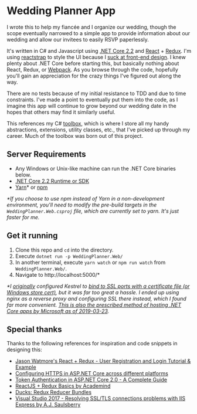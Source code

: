 # Wedding Planner App

I wrote this to help my fiancée and I organize our wedding, though the scope eventually narrowed to a simple app to provide information about our wedding and allow our invitees to easily RSVP paperlessly.

It's written in C# and Javascript using [.NET Core 2.2](https://dotnet.microsoft.com/download) and [React](https://github.com/facebook/react) + [Redux](https://github.com/reduxjs/redux). I'm using [reactstrap](https://github.com/reactstrap/reactstrap) to style the UI because I [suck at front-end design](https://i.redd.it/u9v1bvq0j6611.jpg). I knew plenty about .NET Core before starting this, but basically nothing about React, Redux, or [Webpack](https://github.com/webpack/webpack). As you browse through the code, hopefully you'll gain an appreciation for the crazy things I've figured out along the way.

There are no tests because of my initial resistance to TDD and due to time constraints. I've made a point to eventually put them into the code, as I imagine this app will continue to grow beyond our wedding date in the hopes that others may find it similarly useful.

This references my C# [toolbox](https://github.com/jdmallen/toolbox), which is where I store all my handy abstractions, extensions, utility classes, etc., that I've picked up through my career. Much of the toolbox was born out of this project.

## Server Requirements

* Any Windows or Unix-like machine can run the .NET Core binaries below.
* [.NET Core 2.2 Runtime or SDK](https://dotnet.microsoft.com/download)
* [Yarn](https://yarnpkg.com/en/)* or [npm](https://nodejs.org/en/)

_*If you choose to use npm instead of Yarn in a non-development environment, you'll need to modify the pre-build targets in the `WeddingPlanner.Web.csproj` file, which are currently set to yarn. It's just faster for me._

## Get it running

1. Clone this repo and `cd` into the directory.
2. Execute `dotnet run -p WeddingPlanner.Web/`
3. In another terminal, execute `yarn watch` or `npm run watch` from `WeddingPlanner.Web/`.
4. Navigate to http://localhost:5000/*

_*I [originally](https://github.com/jdmallen/wedding-planner-app/blob/477c06fa8fd22f536f002fbe116c75830f209ef6/WeddingPlanner.Web/Program.cs?ts=2#L19) configured Kestrel to [bind to SSL ports with a certificate file (or Windows store cert)](https://github.com/jdmallen/toolbox/blob/master/JDMallen.Toolbox/Extensions/StartupExtensions.cs?ts=2#L30-L128), but it was far too great a hassle. I ended up using nginx as a reverse proxy and configuring SSL there instead, which I found far more convenient. [This is also the prescribed method of hosting .NET Core apps by Microsoft as of 2019-03-23](https://docs.microsoft.com/en-us/aspnet/core/host-and-deploy/linux-nginx?tabs=aspnetcore2x&view=aspnetcore-2.2)._

## Special thanks

Thanks to the following references for inspiration and code snippets in designing this:

* [Jason Watmore's React + Redux - User Registration and Login Tutorial & Example](http://jasonwatmore.com/post/2017/09/16/react-redux-user-registration-and-login-tutorial-example)
* [Configuring HTTPS in ASP.NET Core across different platforms](https://blogs.msdn.microsoft.com/webdev/2017/11/29/configuring-https-in-asp-net-core-across-different-platforms/)
* [Token Authentication in ASP.NET Core 2.0 - A Complete Guide](https://developer.okta.com/blog/2018/03/23/token-authentication-aspnetcore-complete-guide)
* [ReactJS + Redux Basics by Academind](https://www.youtube.com/playlist?list=PL55RiY5tL51rrC3sh8qLiYHqUV3twEYU_)
* [Ducks: Redux Reducer Bundles](https://github.com/erikras/ducks-modular-redux)
* [Visual Studio 2017 - Resolving SSL/TLS connections problems with IIS Express by A.J. Saulsberry](https://www.pluralsight.com/guides/visual-studio-2017-resolving-ssl-tls-connections-problems-with-iis-express)

